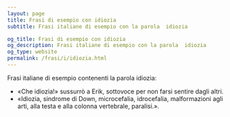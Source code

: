 ```yaml
---
layout: page
title: Frasi di esempio con idiozia 
subtitle: Frasi italiane di esempio con la parola  idiozia

og_title: Frasi di esempio con idiozia 
og_description: Frasi italiane di esempio con la parola  idiozia
og_type: website
permalink: /frasi/i/idiozia.html
---
```


Frasi italiane di esempio contenenti la parola idiozia:


- «Che idiozia!» sussurrò a Erik, sottovoce per non farsi sentire dagli altri.
- «Idiozia, sindrome di Down, microcefalia, idrocefalia, malformazioni agli arti, alla testa e alla colonna vertebrale, paralisi.».
